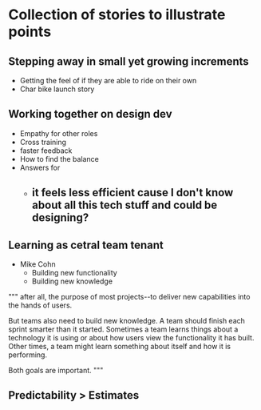 # Collection of stories to illustrate points

## Stepping away in small yet growing increments

- Getting the feel of if they are able to ride on their own
- Char bike launch story

## Working together on design dev

- Empathy for other roles
- Cross training
- faster feedback
- How to find the balance
- Answers for
  - it feels less efficient cause I don't know about all this tech stuff and could be designing?
    - 

## Learning as cetral team tenant

- Mike Cohn
  - Building new functionality
  - Building new knowledge

"""
after all, the purpose of most projects--to deliver new capabilities into the hands of users.

But teams also need to build new knowledge. A team should finish each sprint smarter than it started. Sometimes a team learns things about a technology it is using or about how users view the functionality it has built. Other times, a team might learn something about itself and how it is performing.

Both goals are important.
"""

## Predictability > Estimates

